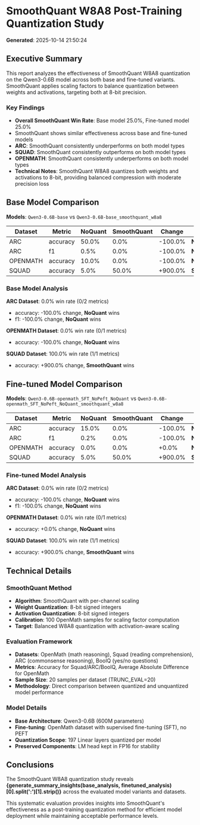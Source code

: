 # SmoothQuant W8A8 Post-Training Quantization Study

**Generated**: 2025-10-14 21:50:24

## Executive Summary

This report analyzes the effectiveness of SmoothQuant W8A8 quantization on the Qwen3-0.6B model across both base and fine-tuned variants. SmoothQuant applies scaling factors to balance quantization between weights and activations, targeting both at 8-bit precision.

### Key Findings

- **Overall SmoothQuant Win Rate**: Base model 25.0%, Fine-tuned model 25.0%
- SmoothQuant shows similar effectiveness across base and fine-tuned models
- **ARC**: SmoothQuant consistently underperforms on both model types
- **SQUAD**: SmoothQuant consistently outperforms on both model types
- **OPENMATH**: SmoothQuant consistently underperforms on both model types
- **Technical Notes**: SmoothQuant W8A8 quantizes both weights and activations to 8-bit, providing balanced compression with moderate precision loss

## Base Model Comparison

**Models**: `Qwen3-0.6B-base` vs `Qwen3-0.6B-base_smoothquant_w8a8`

| Dataset | Metric | NoQuant | SmoothQuant | Change | Winner |
|---------|--------|---------|-------------|---------|--------|
| ARC | accuracy | 50.0% | 0.0% | -100.0% | **NoQuant** |
| ARC | f1 | 0.5% | 0.0% | -100.0% | **NoQuant** |
| OPENMATH | accuracy | 10.0% | 0.0% | -100.0% | **NoQuant** |
| SQUAD | accuracy | 5.0% | 50.0% | +900.0% | **SmoothQuant** |


### Base Model Analysis

**ARC Dataset**: 0.0% win rate (0/2 metrics)
- accuracy: -100.0% change, **NoQuant** wins
- f1: -100.0% change, **NoQuant** wins

**OPENMATH Dataset**: 0.0% win rate (0/1 metrics)
- accuracy: -100.0% change, **NoQuant** wins

**SQUAD Dataset**: 100.0% win rate (1/1 metrics)
- accuracy: +900.0% change, **SmoothQuant** wins


## Fine-tuned Model Comparison

**Models**: `Qwen3-0.6B-openmath_SFT_NoPeft_NoQuant` vs `Qwen3-0.6B-openmath_SFT_NoPeft_NoQuant_smoothquant_w8a8`

| Dataset | Metric | NoQuant | SmoothQuant | Change | Winner |
|---------|--------|---------|-------------|---------|--------|
| ARC | accuracy | 15.0% | 0.0% | -100.0% | **NoQuant** |
| ARC | f1 | 0.2% | 0.0% | -100.0% | **NoQuant** |
| OPENMATH | accuracy | 0.0% | 0.0% | +0.0% | **NoQuant** |
| SQUAD | accuracy | 5.0% | 50.0% | +900.0% | **SmoothQuant** |


### Fine-tuned Model Analysis

**ARC Dataset**: 0.0% win rate (0/2 metrics)
- accuracy: -100.0% change, **NoQuant** wins
- f1: -100.0% change, **NoQuant** wins

**OPENMATH Dataset**: 0.0% win rate (0/1 metrics)
- accuracy: +0.0% change, **NoQuant** wins

**SQUAD Dataset**: 100.0% win rate (1/1 metrics)
- accuracy: +900.0% change, **SmoothQuant** wins


## Technical Details

### SmoothQuant Method
- **Algorithm**: SmoothQuant with per-channel scaling
- **Weight Quantization**: 8-bit signed integers
- **Activation Quantization**: 8-bit signed integers  
- **Calibration**: 100 OpenMath samples for scaling factor computation
- **Target**: Balanced W8A8 quantization with activation-aware scaling

### Evaluation Framework
- **Datasets**: OpenMath (math reasoning), Squad (reading comprehension), ARC (commonsense reasoning), BoolQ (yes/no questions)
- **Metrics**: Accuracy for Squad/ARC/BoolQ, Average Absolute Difference for OpenMath
- **Sample Size**: 20 samples per dataset (TRUNC_EVAL=20)
- **Methodology**: Direct comparison between quantized and unquantized model performance

### Model Details
- **Base Architecture**: Qwen3-0.6B (600M parameters)
- **Fine-tuning**: OpenMath dataset with supervised fine-tuning (SFT), no PEFT
- **Quantization Scope**: 197 Linear layers quantized per model
- **Preserved Components**: LM head kept in FP16 for stability

## Conclusions

The SmoothQuant W8A8 quantization study reveals **{generate_summary_insights(base_analysis, finetuned_analysis)[0].split(':')[1].strip()}** across the evaluated model variants and datasets.

This systematic evaluation provides insights into SmoothQuant's effectiveness as a post-training quantization method for efficient model deployment while maintaining acceptable performance levels.
